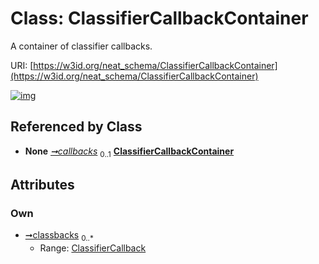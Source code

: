 
# Class: ClassifierCallbackContainer


A container of classifier callbacks.

URI: [https://w3id.org/neat_schema/ClassifierCallbackContainer](https://w3id.org/neat_schema/ClassifierCallbackContainer)


[![img](https://yuml.me/diagram/nofunky;dir:TB/class/[ClassifierCallback]<classbacks%200..*-++[ClassifierCallbackContainer],[ClassifierFitParams]++-%20callbacks%200..1>[ClassifierCallbackContainer],[ClassifierFitParams],[ClassifierCallback])](https://yuml.me/diagram/nofunky;dir:TB/class/[ClassifierCallback]<classbacks%200..*-++[ClassifierCallbackContainer],[ClassifierFitParams]++-%20callbacks%200..1>[ClassifierCallbackContainer],[ClassifierFitParams],[ClassifierCallback])

## Referenced by Class

 *  **None** *[➞callbacks](classifierFitParams__callbacks.md)*  <sub>0..1</sub>  **[ClassifierCallbackContainer](ClassifierCallbackContainer.md)**

## Attributes


### Own

 * [➞classbacks](classifierCallbackContainer__classbacks.md)  <sub>0..\*</sub>
     * Range: [ClassifierCallback](ClassifierCallback.md)

